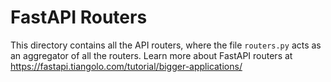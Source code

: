 # FastAPI Routers

This directory contains all the API routers, where the file `routers.py` acts as an aggregator of all the routers.
Learn more about FastAPI routers at https://fastapi.tiangolo.com/tutorial/bigger-applications/
